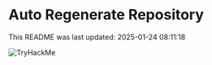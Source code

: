 # Auto Regenerate Repository

This README was last updated: 2025-01-24 08:11:18

 ![TryHackMe](https://tryhackme.com/badge/533634)